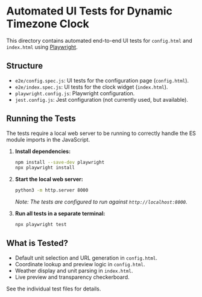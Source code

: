 # Automated UI Tests for Dynamic Timezone Clock

This directory contains automated end-to-end UI tests for `config.html` and `index.html` using [Playwright](https://playwright.dev/).

## Structure
- `e2e/config.spec.js`: UI tests for the configuration page (`config.html`).
- `e2e/index.spec.js`: UI tests for the clock widget (`index.html`).
- `playwright.config.js`: Playwright configuration.
- `jest.config.js`: Jest configuration (not currently used, but available).

## Running the Tests

The tests require a local web server to be running to correctly handle the ES module imports in the JavaScript.

1.  **Install dependencies:**
    ```sh
    npm install --save-dev playwright
    npx playwright install
    ```

2.  **Start the local web server:**
    ```sh
    python3 -m http.server 8000
    ```
    *Note: The tests are configured to run against `http://localhost:8000`.*

3.  **Run all tests in a separate terminal:**
    ```sh
    npx playwright test
    ```

## What is Tested?
- Default unit selection and URL generation in `config.html`.
- Coordinate lookup and preview logic in `config.html`.
- Weather display and unit parsing in `index.html`.
- Live preview and transparency checkerboard.

See the individual test files for details.
